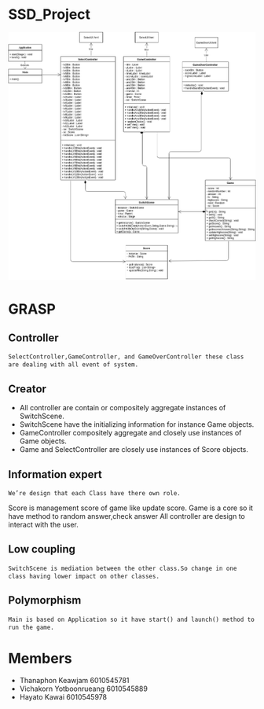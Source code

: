 # SSD_Project

![Alt text](uml/UML.png?raw=true "UML")

# GRASP

## Controller
	SelectController,GameController, and GameOverController these class are dealing with all event of system.

## Creator
- All controller are contain or compositely aggregate instances of SwitchScene.
- SwitchScene have the initializing information for instance Game objects.
- GameController compositely aggregate and closely use instances of Game objects.
- Game and SelectController are closely use instances of Score objects.

## Information expert
	We’re design that each Class have there own role.
Score is management score of game like update score.
Game is a core so it have method to random answer,check answer
All controller are design to interact with the user.

## Low coupling
	SwitchScene is mediation between the other class.So change in one class having lower impact on other classes.

## Polymorphism
	Main is based on Application so it have start() and launch() method to run the game.

# Members
- Thanaphon Keawjam 6010545781
- Vichakorn Yotboonrueang 6010545889
- Hayato Kawai 6010545978